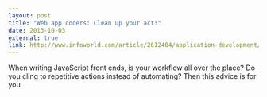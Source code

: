 ```yaml
---
layout: post
title: "Web app coders: Clean up your act!"
date: 2013-10-03
external: true
link: http://www.infoworld.com/article/2612404/application-development/web-app-coders--clean-up-your-act-.html
---
```


When writing JavaScript front ends, is your workflow all over the place? Do you cling to repetitive actions instead of automating? Then this advice is for you
